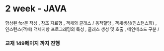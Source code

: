 # 2 week - JAVA
향상된 for문 작성 , 참조 자료형 , 객체와 클래스 /
동적할당 , 객체생성(인스턴스화) , 인스턴스(객체) 
객체지향 프로그래밍의 특성 , 클래스 생성 및 호출 , 메인메소드 구분 / 
### 교재 149페이지 까지 진행

